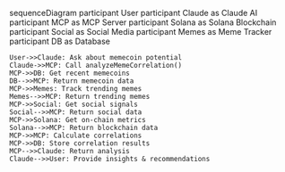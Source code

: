 sequenceDiagram
    participant User
    participant Claude as Claude AI
    participant MCP as MCP Server
    participant Solana as Solana Blockchain
    participant Social as Social Media
    participant Memes as Meme Tracker
    participant DB as Database
    
    User->>Claude: Ask about memecoin potential
    Claude->>MCP: Call analyzeMemeCorrelation()
    MCP->>DB: Get recent memecoins
    DB-->>MCP: Return memecoin data
    MCP->>Memes: Track trending memes
    Memes-->>MCP: Return trending memes
    MCP->>Social: Get social signals
    Social-->>MCP: Return social data
    MCP->>Solana: Get on-chain metrics
    Solana-->>MCP: Return blockchain data
    MCP->>MCP: Calculate correlations
    MCP->>DB: Store correlation results
    MCP-->>Claude: Return analysis
    Claude-->>User: Provide insights & recommendations